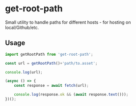 # get-root-path

Small utility to handle paths for different hosts - for hosting on local/Github/etc.

## Usage

```javascript
import getRootPath from 'get-root-path';

const url = getRootPath()+'path/to.asset';

console.log(url);

(async () => {
    const response = await fetch(url);

    console.log(response.ok && (await response.text()));
})();
```
